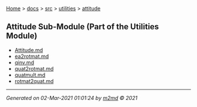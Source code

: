 [Home](../../../index.md) > [docs](../../../docs_index.md) > [src](../../src_index.md) > [utilities](../utilities_index.md) > [attitude](attitude_index.md)  

## Attitude Sub-Module (Part of the Utilities Module)

- [Attitude.md](Attitude.md)
- [ea2rotmat.md](ea2rotmat.md)
- [qinv.md](qinv.md)
- [quat2rotmat.md](quat2rotmat.md)
- [quatmult.md](quatmult.md)
- [rotmat2quat.md](rotmat2quat.md)

***

*Generated on 02-Mar-2021 01:01:24 by [m2md](https://github.com/crgnam-research/m2md) © 2021*